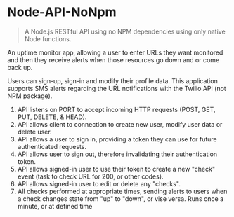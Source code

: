 # Node-API-NoNpm
>A Node.js RESTful API using no NPM dependencies using only native Node functions.

An uptime monitor app, allowing a user to enter URLs they want monitored and then they receive alerts when those resources go down and or come back up.

Users can sign-up, sign-in and modify their profile data.  This application supports SMS alerts regarding the URL notifications with the Twilio API (not NPM package).

1. API listens on PORT to accept incoming HTTP requests (POST, GET, PUT, DELETE, & HEAD).
2. API allows client to connection to create new user, modify user data or delete user.
3. API allows a user to sign in, providing a token they can use for future authenticated requests.
4. API allows user to sign out, therefore invalidating their authentication token.
5. API allows signed-in user to use their token to create a new "check" event (task to check URL for 200, or other codes).
6. API allows signed-in user to edit or delete any "checks".
7. All checks performed at appropriate times, sending alerts to users when a check changes state from "up" to "down", or vise versa. Runs once a minute, or at defined time

